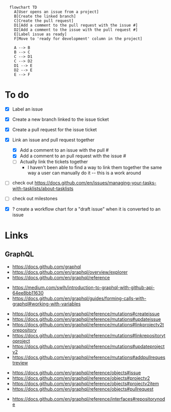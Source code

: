 ```mermaid
  flowchart TD
    A[User opens an issue from a project]
    B[Create the linked branch]
    C[Create the pull request]
    D1[Add a comment to the pull request with the issue #]
    D2[Add a comment to the issue with the pull request #]
    E[Label issue as ready]
    F[Move to 'ready for development' column in the project]

    A --> B
    B --> C
    C --> D1
    C --> D2
    D1 --> E
    D2 --> E
    E --> F
```

# To do

- [x] Label an issue
- [x] Create a new branch linked to the issue ticket
- [x] Create a pull request for the issue ticket
- [x] Link an issue and pull request together
  - [x] Add a comment to an issue with the pull #
  - [x] Add a comment to an pull request with the issue #
  - [ ] Actually link the tickets together
    - I haven't been able to find a way to link them together the same way a user can manually do it -- this is a work around
- [ ] check out https://docs.github.com/en/issues/managing-your-tasks-with-tasklists/about-tasklists
- [ ] check out milestones
- [x] ? create a workflow chart for a "draft issue" when it is converted to an issue


# Links

## GraphQL

<!-- Main pages -->
- https://docs.github.com/graphql
- https://docs.github.com/en/graphql/overview/explorer
- https://docs.github.com/en/graphql/reference

<!-- Random pages -->
- https://medium.com/swlh/introduction-to-graphql-with-github-api-64ee8bb11630
- https://docs.github.com/en/graphql/guides/forming-calls-with-graphql#working-with-variables

<!-- mutations -->
- https://docs.github.com/en/graphql/reference/mutations#createissue
- https://docs.github.com/en/graphql/reference/mutations#updateissue
- https://docs.github.com/en/graphql/reference/mutations#linkprojectv2torepository
- https://docs.github.com/en/graphql/reference/mutations#linkrepositorytoproject
- https://docs.github.com/en/graphql/reference/mutations#updateprojectv2
- https://docs.github.com/en/graphql/reference/mutations#addpullrequestreview

<!-- objects -->
- https://docs.github.com/en/graphql/reference/objects#issue
- https://docs.github.com/en/graphql/reference/objects#projectv2
- https://docs.github.com/en/graphql/reference/objects#projectv2item
- https://docs.github.com/en/graphql/reference/objects#pullrequest

<!-- interfaces -->
- https://docs.github.com/en/graphql/reference/interfaces#repositorynode

